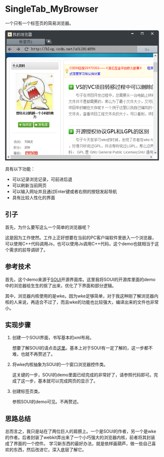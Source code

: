# SingleTab_MyBrowser

一个只有一个标签页的简易浏览器。

![示例照片](https://github.com/wangying2016/SingleTab_MyBrowser/raw/master/demo.png)

具有以下功能：

- 可以记录浏览记录，可前进后退
- 可以刷新当前网页
- 可以输入网址并且通过Enter键或者右侧的按钮发起导航
- 具有比较人性化的界面

## 引子

首先，为什么要写这么一个简单的浏览器呢？  

这是因为工作使然。工作上正好想要在当前的PC客户端软件里嵌入一个浏览器，可以使用C++代码调用Js，也可以使用Js调用C++代码，这个demo也就相当于这个需求的前导调研了。

## 参考技术

首先，这个demo来源于[SOUI](http://www.cnblogs.com/setoutsoft/p/3903677.html)开源界面库。这里我将SOUI的开源库里面的demo中的浏览器给生生的抠了出来，优化了下界面和部分逻辑。

其中，浏览器内核使用的是wke。因为wke足够简单，对于我这种刚了解浏览器内核的人来说，再适合不过了，而且wke的功能也比较强大，编译出来的文件也非常小。

## 实现步骤

1. 创建一个SOUI界面，书写基本的xml布局。

   想要了解SOUI的请点击[这里](http://www.cnblogs.com/setoutsoft/p/3903677.html)。基本上对于SOUI有一定了解的，这一步都不难，也就不再赘述了。

2. 将wke内核抽象为SOUI的一个窗口浏览器控件类。

   这关键的一步，SOUI的demo里面已经完成的非常好了，请参照代码即可。完成了这一步，基本就可以完成网页的显示了。

3. 创建标签页类。

   参照SOUI的demo可见。不再赘述。

## 思路总结

总而言之，我只是站在了两位巨人的肩膀上。一个是SOUI的作者，另一个是wke的作者。后者封装了webkit弄出来了一个小巧强大的浏览器内核，前者将其封装成了界面的一个控件。
学习新东西的最好办法，就是依样画葫芦，做一些自己喜欢的东西，然后改进它，深入底层了解它。

